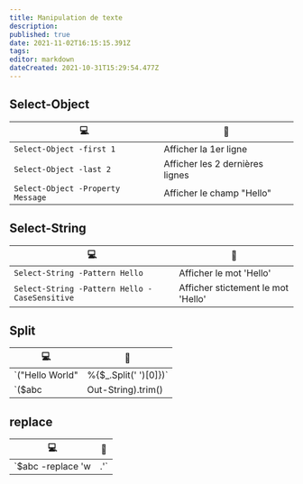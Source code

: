 ```yaml
---
title: Manipulation de texte
description: 
published: true
date: 2021-11-02T16:15:15.391Z
tags: 
editor: markdown
dateCreated: 2021-10-31T15:29:54.477Z
---
```


## Select-Object
|:computer:|:newspaper:|
|-|-|
|`Select-Object -first 1`| Afficher la 1er ligne |
|`Select-Object -last 2`| Afficher les 2 dernières lignes |
|`Select-Object -Property Message`| Afficher le champ "Hello" |

## Select-String
|:computer:|:newspaper:|
|-|-|
|`Select-String -Pattern Hello`| Afficher le mot 'Hello' |
|`Select-String -Pattern Hello -CaseSensitive`| Afficher stictement le mot 'Hello' |

## Split
|:computer:|:newspaper:|
|-|-|
|`("Hello World" | %{$_.Split(' ')[0]})`| Afficher le 1er champ |
|`($abc | Out-String).trim() | %{$_.Split(' ')[-1]}`| Afficher le dernier champ d'un STRING |

## replace
|:computer:|:newspaper:|
|-|-|
|`$abc -replace 'w|\.'`| Supprimer les caractères 'w' et '.' |